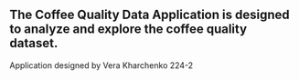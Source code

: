 ## The Coffee Quality Data Application is designed to analyze and explore the coffee quality dataset.

Application designed by Vera Kharchenko 224-2
